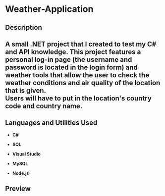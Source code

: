# Weather-Application

<h2>Description</h2>
<h2>A small .NET project that I created to test my C# and API knowledge. This project features a personal log-in page (the username and password is located in the login form) and weather tools that allow the user to check the weather conditions and air quality of the location that is given.<br> Users will have to put in the location's country code and country name.</h2>
</h2>


<h2>Languages and Utilities Used</h2>

- <b>C#</b>
- <b>SQL</b>

- <b>Visual Studio</b>
- <b>MySQL</b>
- <b>Node.js</b>

<h2>Preview</h2>
